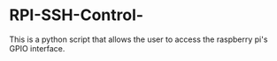 # RPI-SSH-Control-
This is a python script that allows the user to access the raspberry pi's GPIO interface. 
